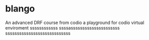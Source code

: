 # blango
An advanced DRF course from codio a playground for codio virtual enviroment
ssssssssssss
ssssasssssssssssssssssssss
ssssssssssssssssssssssssssss